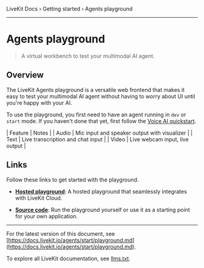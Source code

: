 LiveKit Docs › Getting started › Agents playground

---

# Agents playground

> A virtual workbench to test your multimodal AI agent.

## Overview

The LiveKit Agents playground is a versatile web frontend that makes it easy to test your multimodal AI agent without having to worry about UI until you're happy with your AI.

To use the playground, you first need to have an agent running in `dev` or `start` mode. If you haven't done that yet, first follow the [Voice AI quickstart](https://docs.livekit.io/agents/start/voice-ai.md).

| Feature | Notes |
| Audio | Mic input and speaker output with visualizer |
| Text | Live transcription and chat input |
| Video | Live webcam input, live output |

## Links

Follow these links to get started with the playground.

- **[Hosted playground](https://agents-playground.livekit.io)**: A hosted playground that seamlessly integrates with LiveKit Cloud.

- **[Source code](https://github.com/livekit/agents-playground/)**: Run the playground yourself or use it as a starting point for your own application.

---


For the latest version of this document, see [https://docs.livekit.io/agents/start/playground.md](https://docs.livekit.io/agents/start/playground.md).

To explore all LiveKit documentation, see [llms.txt](https://docs.livekit.io/llms.txt).